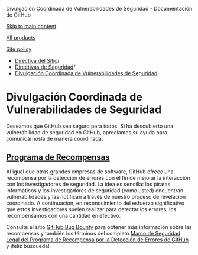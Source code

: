 Divulgación Coordinada de Vulnerabilidades de Seguridad - Documentación de GitHub

[Skip to main content](#main-content)

[All products](/es)

[Site policy](/site-policy)

* [Directiva del Sitio](/es/site-policy)/
* [Directivas de Seguridad](/es/site-policy/security-policies)/
* [Divulgación Coordinada de Vulnerabilidades de Seguridad](/es/site-policy/security-policies/coordinated-disclosure-of-security-vulnerabilities)

Divulgación Coordinada de Vulnerabilidades de Seguridad
==========

Deseamos que GitHub sea seguro para todos. Si ha descubierto una vulnerabilidad de seguridad en GitHub, apreciamos su ayuda para comunicárnosla de manera coordinada.

[Programa de Recompensas](#bounty-program)
----------

Al igual que otras grandes empresas de software, GitHub ofrece una recompensa por la detección de errores con el fin de mejorar la interacción con los investigadores de seguridad. La idea es sencilla: los piratas informáticos y los investigadores de seguridad (como usted) encuentran vulnerabilidades y las notifican a través de nuestro proceso de revelación coordinado. A continuación, en reconocimiento del esfuerzo significativo que estos investigadores suelen realizar para detectar los errores, los recompensamos con una cantidad en efectivo.

Consulte el sitio [GitHub Bug Bounty](https://bounty.github.com) para obtener más información sobre las recompensas y también los términos del completo [Marco de Seguridad Legal del Programa de Recompensa por la Detección de Errores de GitHub](/es/site-policy/security-policies/github-bug-bounty-program-legal-safe-harbor) y ¡feliz búsqueda!
